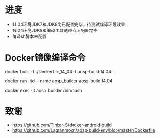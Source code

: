 # 进度
- 14.04环境JDK7和JDK8均已配置完毕，待测试编译环境效果
- 16.04环境JDK8和编译工具链理论上配置完毕
- 编译sh脚本未配置

# Docker镜像编译命令
docker build -f ./Dockerfile_14_04 -t aosp-build:14.04 .

docker run -itd --name aosp_builder aosp-build:14.04

docker exec -it aosp_builder /bin/bash

# 致谢
- https://github.com/Tinker-S/docker-android-build
- https://github.com/Lagranmoon/aosp-build-env/blob/master/Dockerfile